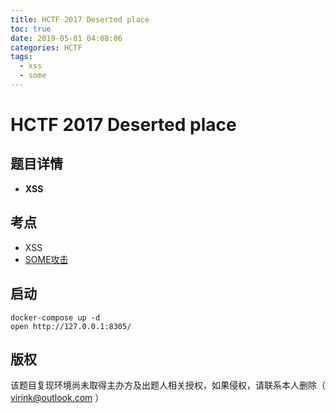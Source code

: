 ```yaml
---
title: HCTF 2017 Deserted place
toc: true
date: 2019-05-01 04:08:06
categories: HCTF
tags:
  - xss
  - some
---
```


# HCTF 2017 Deserted place

## 题目详情

- **XSS**

## 考点

- XSS
- [SOME攻击](https://lorexxar.cn/2017/11/15/hctf2017-deserted-world/)

## 启动

    docker-compose up -d
    open http://127.0.0.1:8305/

## 版权

该题目复现环境尚未取得主办方及出题人相关授权，如果侵权，请联系本人删除（ virink@outlook.com ）
